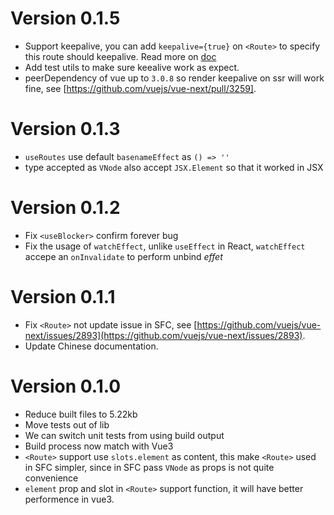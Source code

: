 <a name="v0-1-5"></a>

# Version 0.1.5

-   Support keepalive, you can add `keepalive={true}` on `<Route>` to specify this route should keepalive. Read more on [doc](docs/en/api-reference/api-reference.md#routes-and-route)
-   Add test utils to make sure keealive work as expect.
-   peerDependency of vue up to `3.0.8` so render keepalive on ssr will work fine, see [https://github.com/vuejs/vue-next/pull/3259].

<a name="v0-1-3"></a>

# Version 0.1.3

-   `useRoutes` use default `basenameEffect` as `() => ''`
-   type accepted as `VNode` also accept `JSX.Element` so that it worked in JSX

<a name="v0-1-2"></a>

# Version 0.1.2

-   Fix `<useBlocker>` confirm forever bug
-   Fix the usage of `watchEffect`, unlike `useEffect` in React, `watchEffect` accepe an `onInvalidate` to perform unbind _effet_

<a name="v0-1-1"></a>

# Version 0.1.1

-   Fix `<Route>` not update issue in SFC, see [https://github.com/vuejs/vue-next/issues/2893](https://github.com/vuejs/vue-next/issues/2893).
-   Update Chinese documentation.

<a name="v0-1-0"></a>

# Version 0.1.0

-   Reduce built files to 5.22kb
-   Move tests out of lib
-   We can switch unit tests from using build output
-   Build process now match with Vue3
-   `<Route>` support use `slots.element` as content, this make `<Route>` used in SFC simpler, since in SFC pass `VNode` as props is not quite convenience
-   `element` prop and slot in `<Route>` support function, it will have better performence in vue3.
